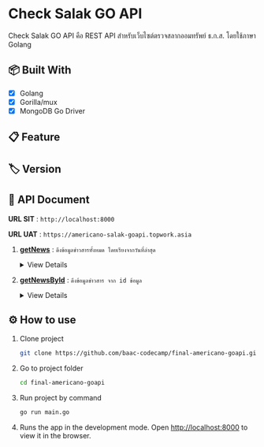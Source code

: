 # Check Salak GO API

Check Salak GO API คือ REST API สำหรับเว็บไซต์ตรวจสลากออมทรัพย์ ธ.ก.ส. โดยใช้ภาษา Golang

## 📦 Built With

- [x] Golang
- [x] Gorilla/mux
- [x] MongoDB Go Driver

## 📋 Feature

## 🏷 Version

## 📘 API Document

**URL SIT** : `http://localhost:8000`

**URL UAT** : `https://americano-salak-goapi.topwork.asia`

1. **[getNews](#)** : `ดึงข้อมูลข่าวสารทั้งหมด โดยเรียงจากวันที่ล่าสุด`
   <details>
   <summary>View Details</summary>

   - **Method** : `GET`
   - **Url** : `http://{URL}:{PORT}/go/getNews`
   - **Request** :
     - header : `-`
     - body : `-`
     - param : `-`
     - queryString : `-`
   - **Response** :

     ```json
     {
       "response_status": "success",
       "response_message": "Get News Success!",
       "response_data": {
         "ListNews": [
           {
             "_id": "5f339227cb71c124ba2f417e",
             "title": "ฝาก-โอนเงินที่ตู้บุญเติม ลุ้นรับทองคำหนัก 2 สลึง",
             "imgUrl": "https://www.baac.or.th/file-upload/015299-1-OK%20AD_A-Mobile%20-01.jpg",
             "desc": "ฝาก-โอนเงินที่ตู้บุญเติม ลุ้นรับทองคำหนัก 2 สลึง",
             "createdAt": "2020-08-12T06:54:31.542Z",
             "updatedAt": "2020-08-12T06:54:31.542Z",
             "__v": 0,
             "id": "5f339227cb71c124ba2f417e"
           },
           {
             "_id": "5f339227cb71c124ba2f417f",
             "title": "งานมหกรรมการเงินโคราช ครั้งที่ 14 Money Expo Korat 2020",
             "imgUrl": "https://www.baac.or.th/file-upload/015295-1-leaflet%20on%20web-1.jpg",
             "desc": "งานมหกรรมการเงินโคราช ครั้งที่ 14 Money Expo Korat 2020",
             "createdAt": "2020-08-12T06:54:31.542Z",
             "updatedAt": "2020-08-12T06:54:31.542Z",
             "__v": 0,
             "id": "5f339227cb71c124ba2f417f"
           }
         ]
       }
     }
     ```

     </details>

2. **[getNewsById](#)** : `ดึงข้อมูลข่าวสาร จาก id ข้อมูล`
   <details>
   <summary>View Details</summary>

   - **Method** : `GET`
   - **Url** : `http://{URL}:{PORT}/go/getNews/:id`
   - **Request** :
     - header : `-`
     - body : `-`
     - param : `id`
     - queryString : `-`
   - **Response** :
     ```json
     {
       "response_status": "success",
       "response_message": "Get news by id success!",
       "response_data": {
         "currNews": {
           "_id": "5f339227cb71c124ba2f417e",
           "title": "ฝาก-โอนเงินที่ตู้บุญเติม ลุ้นรับทองคำหนัก 2 สลึง",
           "imgUrl": "https://www.baac.or.th/file-upload/015299-1-OK%20AD_A-Mobile%20-01.jpg",
           "desc": "ฝาก-โอนเงินที่ตู้บุญเติม ลุ้นรับทองคำหนัก 2 สลึง",
           "createdAt": "2020-08-12T06:54:31.542Z",
           "updatedAt": "2020-08-12T06:54:31.542Z",
           "__v": 0,
           "id": "5f339227cb71c124ba2f417e"
         }
       }
     }
     ```

    </details>

## ⚙ How to use

1. Clone project

   ```bash
   git clone https://github.com/baac-codecamp/final-americano-goapi.git
   ```

2. Go to project folder

   ```bash
   cd final-americano-goapi
   ```

3. Run project by command

   ```bash
   go run main.go
   ```

4. Runs the app in the development mode.
   Open [http://localhost:8000](http://localhost:8000) to view it in the browser.
